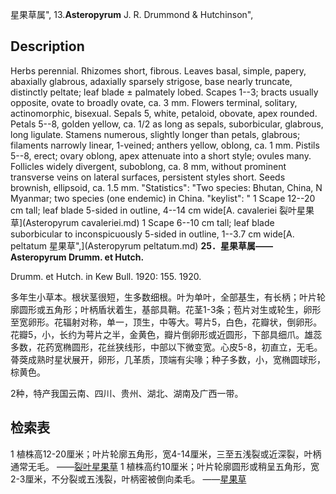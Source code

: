 星果草属",
13.**Asteropyrum** J. R. Drummond & Hutchinson",

## Description
Herbs perennial. Rhizomes short, fibrous. Leaves basal, simple, papery, abaxially glabrous, adaxially sparsely strigose, base nearly truncate, distinctly peltate; leaf blade ± palmately lobed. Scapes 1--3; bracts usually opposite, ovate to broadly ovate, ca. 3 mm. Flowers terminal, solitary, actinomorphic, bisexual. Sepals 5, white, petaloid, obovate, apex rounded. Petals 5--8, golden yellow, ca. 1/2 as long as sepals, suborbicular, glabrous, long ligulate. Stamens numerous, slightly longer than petals, glabrous; filaments narrowly linear, 1-veined; anthers yellow, oblong, ca. 1 mm. Pistils 5--8, erect; ovary oblong, apex attenuate into a short style; ovules many. Follicles widely divergent, suboblong, ca. 8 mm, without prominent transverse veins on lateral surfaces, persistent styles short. Seeds brownish, ellipsoid, ca. 1.5 mm.
  "Statistics": "Two species: Bhutan, China, N Myanmar; two species (one endemic) in China.
  "keylist": "
1 Scape 12--20 cm tall; leaf blade 5-sided in outline, 4--14 cm wide[A. cavaleriei 裂叶星果草](Asteropyrum cavaleriei.md)
1 Scape 6--10 cm tall; leaf blade suborbicular to inconspicuously 5-sided in outline, 1--3.7 cm wide[A. peltatum 星果草",](Asteropyrum peltatum.md)
**25．星果草属——Asteropyrum Drumm. et Hutch.**

Drumm. et Hutch. in Kew Bull. 1920: 155. 1920.

多年生小草本。根状茎很短，生多数细根。叶为单叶，全部基生，有长柄；叶片轮廓圆形或五角形；叶柄盾状着生，基部具鞘。花茎1-3条；苞片对生或轮生，卵形至宽卵形。花辐射对称，单一，顶生，中等大。萼片5，白色，花瓣状，倒卵形。花瓣5，小，长约为萼片之半，金黄色，瓣片倒卵形或近圆形，下部具细爪。雄蕊多数，花药宽椭圆形，花丝狭线形，中部以下微变宽。心皮5-8，初直立，无毛。蓇葖成熟时星状展开，卵形，几革质，顶端有尖喙；种子多数，小，宽椭圆球形，棕黄色。

2种，特产我国云南、四川、贵州、湖北、湖南及广西一带。

## 检索表

1 植株高12-20厘米；叶片轮廓五角形，宽4-14厘米，三至五浅裂或近深裂，叶柄通常无毛。 ——[裂叶星果草](Asteropyrum%20cavaleriei.md)
1 植株高约10厘米；叶片轮廓圆形或稍呈五角形，宽2-3厘米，不分裂或五浅裂，叶柄密被倒向柔毛。 ——[星果草](Asteropyrum%20peltatum.md)
